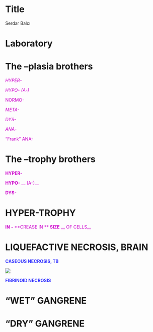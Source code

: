 # Title
Serdar Balcı

# Laboratory

# 

# The –plasia brothers

<span style="color:#CC00CC"> *HYPER-* </span>

<span style="color:#CC00CC"> *HYPO- (A-)* </span>

<span style="color:#CC00CC">NORMO-</span>

<span style="color:#CC00CC"> *META-* </span>

<span style="color:#CC00CC"> *DYS-* </span>

<span style="color:#CC00CC"> *ANA-* </span>

<span style="color:#CC00CC">“Frank” ANA-</span>

# The –trophy brothers

<span style="color:#CC00CC"> **HYPER-** </span>

<span style="color:#CC00CC"> **HYPO-** </span>
<span style="color:#CC00CC"> \_\_ (A-)\_\_ </span>

<span style="color:#CC00CC"> **DYS-** </span>

# HYPER-TROPHY

<span style="color:#CC00CC"> **IN** </span> <span style="color:#CC00CC">
**-** </span> <span style="color:#CC00CC"> **CREASE IN ** </span>
<span style="color:#CC00CC"> **SIZE** </span>
<span style="color:#CC00CC"> \_\_ OF CELLS\_\_ </span>

# LIQUEFACTIVE NECROSIS, BRAIN

<span style="color:#3333FF"> **CASEOUS NECROSIS, TB** </span>

![](img%5CLab1-Cellular-Injury0.png)

<span style="color:#3333FF"> **FIBRINOID NECROSIS** </span>

# “WET” GANGRENE

# “DRY” GANGRENE
